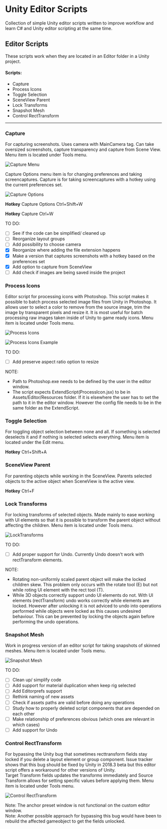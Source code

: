 # Unity Editor Scripts
Collection of simple Unity editor scripts written to improve workflow and learn C# and Unity editor scripting at the same time.

## Editor Scripts
These scripts work when they are located in an Editor folder in a Unity project.

#### Scripts:
* Capture
* Process Icons
* Toggle Selection
* SceneView Parent
* Lock Transforms
* Snapshot Mesh
* Control RectTransform


---

### Capture
For capturing screenshots. 
Uses camera with MainCamera tag.
Can take oversized screenshots, capture transparency and capture from Scene View.
Menu item is located under Tools menu.

![Capture Menu](https://github.com/korintic/UnityEditorScripts/blob/master/Images/CaptureMenu.png "Capture.cs and CaptureWithHotkey.cs")

Capture Options menu item is for changing preferences and taking screencaptures.
Capture is for taking screencaptures with a hotkey using the current preferences set.

![Capture Options](https://github.com/korintic/UnityEditorScripts/blob/master/Images/CaptureOptions.png "Capture.cs")

**Hotkey** Capture Options Ctrl+Shift+W

**Hotkey** Capture Ctrl+W

TO DO:
- [ ] See if the code can be simplified/ cleaned up
- [ ] Reorganize layout groups
- [ ] Add possibility to choose camera
- [x] Reorganize where adding the file extension happens 
- [x] Make a version that captures screenshots with a hotkey based on the preferences set
- [x] Add option to capture from SceneView
- [ ] Add check if images are being saved inside the project

### Process Icons
Editor script for processing icons with Photoshop. This script makes it possible to batch process selected image files from Unity in Photoshop. It allows user to select a color to remove from the source image, trim the image by transparent pixels and resize it. It is most useful for batch processing raw images taken inside of Unity to game ready icons. Menu item is located under Tools menu. 

![Process Icons](https://github.com/korintic/UnityEditorScripts/blob/master/Images/ProcessIcons.png "ProcessIcons.cs")

![Process Icons Example](https://github.com/korintic/UnityEditorScripts/blob/master/Images/ProcessIconsExample.png "Process icons example")

TO DO:
- [ ] Add preserve aspect ratio option to resize

NOTE:
- Path to Photoshop.exe needs to be defined by the user in the editor window.
- The script expects ExtendScript(ProcessIcon.jsx) to be in Assets/Editor/Resources folder. If it is elsewhere the user has to set the path to it in the editor window. However the config file needs to be in the same folder as the ExtendScript.

### Toggle Selection
For toggling object selection between none and all.
If something is selected deselects it and if nothing is selected selects everything.
Menu item is located under the Edit menu.

**Hotkey** Ctrl+Shift+A

### SceneView Parent
For parenting objects while working in the SceneView.
Parents selected objects to the active object when SceneView is the active view.

**Hotkey** Ctrl+F

### Lock Transforms
For locking transforms of selected objects.
Made mainly to ease working with UI elements so that it is possible to transform the parent object without affecting the children.
Menu item is located under Tools menu.

![LockTransforms](https://github.com/korintic/UnityEditorScripts/blob/master/Images/LockTransforms.png "LockTransforms.cs")

TO DO:
- [ ] Add proper support for Undo. Currently Undo doesn't work with rectTransform elements.

NOTE:
- Rotating non-uniformly scaled parent object will make the locked children skew. This problem only occurs with the rotate tool (E) but not while roting UI element with the rect tool (T).
- While 3D objects correctly support undo UI elements do not. With UI elements (rectTransform) undo works correctly while elements are locked. However after unlocking  it is not adviced to undo into operations performed while objects were locked as this causes undesired behaviour. This can be prevented by locking the objects again before performing the undo operations.

### Snapshot Mesh
Work in progress version of an editor script for taking snapshots of skinned meshes.
Menu item is located under Tools menu.

![Snapshot Mesh](https://github.com/korintic/UnityEditorScripts/blob/master/Images/SnapshotMesh.png "SnapshotMesh.cs")

TO DO:
- [ ] Clean up/ simplify code
- [ ] Add support for material duplication when keep rig selected
- [ ] Add Editorprefs support
- [ ] Rethink naming of new assets
- [ ] Check if assets paths are valid before doing any operations
- [ ] Study how to properly deleted script components that are depended on each other
- [ ] Make relationship of preferences obvious (which ones are relevant in which cases)
- [ ] Add support for Undo

### Control RectTransform
For bypassing the Unity bug that sometimes recttransform fields stay locked if you delete a layout element or group component.
Issue tracker shows that this bug should be fixed by Unity in 2018.3 beta but this editor script offers a workaround for other versions of Unity.\
Target Transform fields updates the transforms immediately and Source Transform allows for setting specific values before applying them.
Menu item is located under Tools menu.

![Control RectTransform](https://github.com/korintic/UnityEditorScripts/blob/master/Images/ControlRectTransform.png "ControlRectTransform.cs")

Note: The anchor preset window is not functional on the custom editor window.\
Note: Another possible approach for bypassing this bug would have been to rebuild the affected gameobject to get the fields unlocked.
